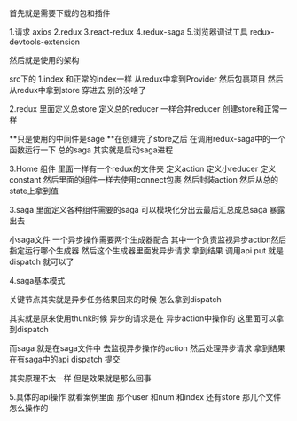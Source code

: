 首先就是需要下载的包和插件

1.请求 axios
2.redux
3.react-redux
4.redux-saga
5.浏览器调试工具   redux-devtools-extension



然后就是使用的架构

src下的
1.index
和正常的index一样  从redux中拿到Provider  然后包裹项目
然后从redux中拿到store  穿进去  别的没啥了

2.redux
里面定义总store  定义总的reducer  一样合并reducer
创建store和正常一样

**只是使用的中间件是sage
**在创建完了store之后  在调用redux-saga中的一个函数运行一下  总的saga  其实就是启动saga进程

3.Home  组件
里面一样有一个redux的文件夹  定义action   定义小reducer  定义constant
然后里面的组件一样去使用connect包裹  然后封装action  然后从总的state上拿到值


3.saga
里面定义各种组件需要的saga    可以模块化分出去最后汇总成总saga  暴露出去

小saga文件
一个异步操作需要两个生成器配合
其中一个负责监视异步action然后指定运行哪个生成器   然后这个生成器里面发异步请求  拿到结果  调用api put  就是dispatch  就可以了



4.saga基本模式

关键节点其实就是异步任务结果回来的时候  怎么拿到dispatch

其实就是原来使用thunk时候  异步的请求是在  异步action中操作的  这里面可以拿到dispatch

而saga  就是在saga文件中 去监视异步操作的action  然后处理异步请求 拿到结果  在有saga中的api  dispatch 提交 

其实原理不太一样  但是效果就是那么回事


5.具体的api操作  就看案例里面  那个user  和num 和index 还有store   那几个文件 怎么操作的